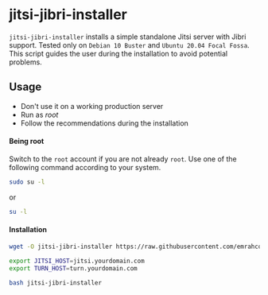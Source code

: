 jitsi-jibri-installer
=====================
`jitsi-jibri-installer` installs a simple standalone Jitsi server with Jibri
support. Tested only on `Debian 10 Buster` and `Ubuntu 20.04 Focal Fossa`.
This script guides the user during the installation to avoid potential
problems.


## Usage
* Don't use it on a working production server
* Run as _root_
* Follow the recommendations during the installation

#### Being root
Switch to the `root` account if you are not already `root`. Use one of the
following command according to your system.

```bash
sudo su -l
```

or

```bash
su -l
```


#### Installation
```bash
wget -O jitsi-jibri-installer https://raw.githubusercontent.com/emrahcom/emrah-tools/main/jitsi/installer/jibri/jitsi-jibri-installer

export JITSI_HOST=jitsi.yourdomain.com
export TURN_HOST=turn.yourdomain.com

bash jitsi-jibri-installer
```
